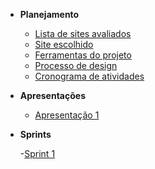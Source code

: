 - **Planejamento**

  - [Lista de sites avaliados](docs/planejamento/docs/listadesites.md)
  - [Site escolhido](docs/planejamento/docs/site.md)
  - [Ferramentas do projeto](docs/planejamento/docs/ferramentas.md)
  - [Processo de design](docs/planejamento/docs/processosdesign.md)
  - [Cronograma de atividades](docs/planejamento/docs/cronograma.md)

- **Apresentações**

  - [Apresentação 1](docs/apresentacoes/apresentacao1.md)

- **Sprints**

  -[Sprint 1](docs/sprint/healtcheck.md)
